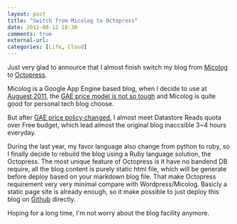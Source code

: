 ```yaml
---
layout: post
title: "Switch from Micolog to Octopress"
date: 2012-08-12 18:30
comments: true
external-url:
categories: [Life, Cloud]
---
```

Just very glad to annource that I almost finish switch my blog from [Micolog](http://blog.xuming.net/2012/06/micolog_rebuild.html) to [Octopress](http://octopress.org/).

Micolog is a Google App Engine based blog, when I decide to use at [Auguest 2011](/2011/08/25/GAE_micolog_with_Django_1.2_enable/), the [GAE price model is not so tough](/2011/08/24/price-compare-sina-app-engine-vs-google-app-engine/) and Micolog is quite good for personal tech blog choose.

But after [GAE price policy changed](http://highscalability.com/blog/2011/9/7/what-google-app-engine-price-changes-say-about-the-future-of.html), I almost meet Datastore Reads quota over Free budget, which lead almost the original blog inaccsible 3~4 hours everyday.

During the last year, my favor language also change from python to ruby, so I finally decide to rebuild the blog using a Ruby language solution, the Octopress. The most unique feature of Octopress is it have no bandend DB require, all the blog content is purely static html file, which will be generate before deploy based on your markdown blog file. That make Octopress requirement very very minimal compare with Wordpress/Micolog. Basicly a static page site is already enough, so it make possible to just deploy this blog on [Github](https://github.com/Eric-Guo/Eric-Guo) directly.

Hoping for a long time, I'm not worry about the blog facility anymore.